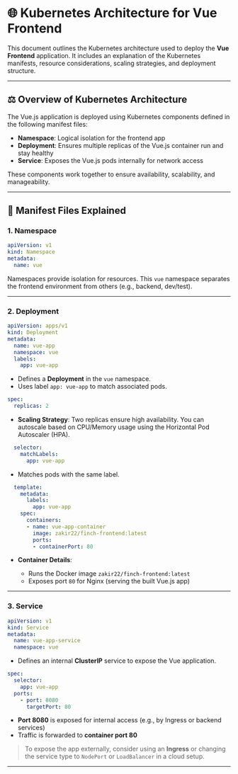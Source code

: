 # 🌐 Kubernetes Architecture for Vue Frontend

This document outlines the Kubernetes architecture used to deploy the **Vue Frontend** application. It includes an explanation of the Kubernetes manifests, resource considerations, scaling strategies, and deployment structure.

---

## ⚖️ Overview of Kubernetes Architecture

The Vue.js application is deployed using Kubernetes components defined in the following manifest files:

* **Namespace**: Logical isolation for the frontend app
* **Deployment**: Ensures multiple replicas of the Vue.js container run and stay healthy
* **Service**: Exposes the Vue.js pods internally for network access

These components work together to ensure availability, scalability, and manageability.

---

## 📰 Manifest Files Explained

### 1. Namespace

```yaml
apiVersion: v1
kind: Namespace
metadata:
  name: vue
```

Namespaces provide isolation for resources. This `vue` namespace separates the frontend environment from others (e.g., backend, dev/test).

---

### 2. Deployment

```yaml
apiVersion: apps/v1
kind: Deployment
metadata:
  name: vue-app
  namespace: vue
  labels:
    app: vue-app
```

* Defines a **Deployment** in the `vue` namespace.
* Uses label `app: vue-app` to match associated pods.

```yaml
spec:
  replicas: 2
```

* **Scaling Strategy**: Two replicas ensure high availability. You can autoscale based on CPU/Memory usage using the Horizontal Pod Autoscaler (HPA).

```yaml
  selector:
    matchLabels:
      app: vue-app
```

* Matches pods with the same label.

```yaml
  template:
    metadata:
      labels:
        app: vue-app
    spec:
      containers:
      - name: vue-app-container
        image: zakir22/finch-frontend:latest
        ports:
        - containerPort: 80
```

* **Container Details**:

  * Runs the Docker image `zakir22/finch-frontend:latest`
  * Exposes port `80` for Nginx (serving the built Vue.js app)

---

### 3. Service

```yaml
apiVersion: v1
kind: Service
metadata:
  name: vue-app-service
  namespace: vue
```

* Defines an internal **ClusterIP** service to expose the Vue application.

```yaml
spec:
  selector:
    app: vue-app
  ports:
    - port: 8080
      targetPort: 80
```

* **Port 8080** is exposed for internal access (e.g., by Ingress or backend services)
* Traffic is forwarded to **container port 80**

> To expose the app externally, consider using an **Ingress** or changing the service type to `NodePort` or `LoadBalancer` in a cloud setup.

---
